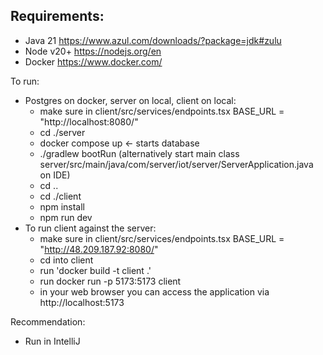 ## Requirements:
 - Java 21 https://www.azul.com/downloads/?package=jdk#zulu
 - Node v20+ https://nodejs.org/en
 - Docker https://www.docker.com/

To run:
- Postgres on docker, server on local, client on local:
    - make sure in client/src/services/endpoints.tsx BASE_URL = "http://localhost:8080/" 
    - cd ./server 
    - docker compose up <- starts database
    - ./gradlew bootRun (alternatively start main class server/src/main/java/com/server/iot/server/ServerApplication.java on IDE)
    - cd ..
    - cd ./client
    - npm install
    - npm run dev
- To run client against the server:
    - make sure in client/src/services/endpoints.tsx BASE_URL = "http://48.209.187.92:8080/"
    - cd into client
    - run 'docker build -t client .'
    - run docker run -p 5173:5173 client
    - in your web browser you can access the application via http://localhost:5173

Recommendation:
 - Run in IntelliJ